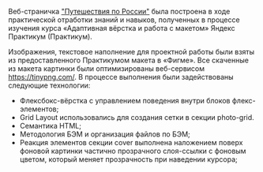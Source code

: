 Веб-страничка ["Путешествия по России"](https://ashtree777.github.io/russian-travel/index.html) была построена в ходе практической отработки знаний и навыков,  полученных в процессе изучения курса «Адаптивная вёрстка и работа с макетом» Яндекс Практикум (Практикум).  

Изображения, текстовое наполнение для проектной работы были взяты из предоставленного Практикумом макета в «Фигме».  Все скаченные из макета картинки были оптимизированы веб-сервисом https://tinypng.com/. 
В процессе выполнения были задействованы следующие технологии:  
* Флексбокс-вёрстка с управлением поведения внутри блоков флекс-элементов;
* Grid Layout использовались для создания сетки в секции photo-grid.
* Семантика HTML;
* Методология БЭМ и организация файлов по БЭМ;
* Реакция элементов секции cover выполнена наложением поверх фоновой картинки частично прозрачного слоя-ссылки  с фоновым цветом, который меняет прозрачность при наведении курсора;
